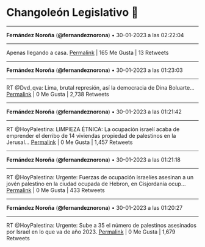 # Changoleón Legislativo 🙈
*****
**Fernández Noroña** (**@fernandeznorona**) • 30-01-2023 a las 02:22:04
*****
Apenas llegando a casa.
[Permalink](https://twitter.com/fernandeznorona/status/1620004410658263042) | 165 Me Gusta | 13 Retweets
*****
**Fernández Noroña** (**@fernandeznorona**) • 30-01-2023 a las 01:23:03
*****
RT @Dvd_qva: Lima, brutal represión, así la democracia de Dina Boluarte...
[Permalink](https://twitter.com/fernandeznorona/status/1619989561102442496) | 0 Me Gusta | 2,738 Retweets
*****
**Fernández Noroña** (**@fernandeznorona**) • 30-01-2023 a las 01:21:42
*****
RT @HoyPalestina: LIMPIEZA ÉTNICA: La ocupación israelí acaba de emprender el derribo de 14 viviendas propiedad de palestinos en la Jerusal…
[Permalink](https://twitter.com/fernandeznorona/status/1619989221200232448) | 0 Me Gusta | 1,457 Retweets
*****
**Fernández Noroña** (**@fernandeznorona**) • 30-01-2023 a las 01:21:18
*****
RT @HoyPalestina: Urgente: Fuerzas de ocupación israelíes asesinan a un jovén palestino en la ciudad ocupada de Hebron, en Cisjordania ocup…
[Permalink](https://twitter.com/fernandeznorona/status/1619989120247558146) | 0 Me Gusta | 433 Retweets
*****
**Fernández Noroña** (**@fernandeznorona**) • 30-01-2023 a las 01:20:27
*****
RT @HoyPalestina: Urgente: Sube a 35 el número de palestinos asesinados por Israel en lo que va de año 2023.
[Permalink](https://twitter.com/fernandeznorona/status/1619988905184595968) | 0 Me Gusta | 1,679 Retweets